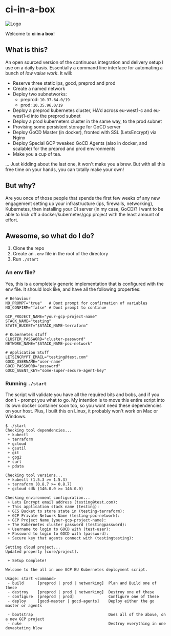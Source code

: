 # ci-in-a-box
![Logo](images/logo.png)

Welcome to __ci in a box__!

## What is this?
An open sourced version of the continuous integration and delivery setup I use on a daily basis.  Essentially a command line interface for automating a bunch of _low value work_.  It will:

  - Reserve three static ips, gocd, preprod and prod
  - Create a named network
  - Deploy two subnetworks:
    - preprod: `10.37.64.0/19`
    - prod: `10.35.96.0/19`
  - Deploy a preprod kubernetes cluster, HA'd across eu-west1-c and eu-west1-d into the preprod subnet
  - Deploy a prod kuberneters cluster in the same way, to the prod subnet
  - Provising some persistent storage for GoCD server
  - Deploy GoCD Master (in docker), fronted with SSL (LetsEncrypt) via Nginx
  - Deploy Special GCP tweaked GoCD Agents (also in docker, and scalable) for the preprod and prod environments
  - Make you a cup of tea.

... Just kidding about the last one, it won't make you a brew.  But with all this free time on your hands, you can totally make your own!

## But why?
Are you once of those people that spends the first few weeks of any new engagement setting up your infrastructure (ips, firewalls, networking), Kubernetes, then installing your CI server (in my case, GoCD)?  I want to be able to kick off a docker/kubernetes/gcp project with the least amount of effort.

## Awesome, so what do I do?

  1. Clone the repo
  2. Create an `.env` file in the root of the directory
  3. Run `./start`

### An env file?
Yes, this is a completely generic implementation that is configured with the env file.  It should look like, and have all the following properties:

```
# Behaviour
NO_PROMPT="true"   # Dont prompt for confirmation of variables
NO_CONFIRM="false" # Dont prompt to continue

GCP_PROJECT_NAME="your-gcp-project-name"
STACK_NAME="testing"
STATE_BUCKET="$STACK_NAME-terraform"

# Kubernetes stuff
CLUSTER_PASSWORD="cluster-password"
NETWORK_NAME="$STACK_NAME-poc-network"

# Application Stuff
LETSENCRYPT_EMAIL="testing@test.com"
GOCD_USERNAME="user-name"
GOCD_PASSWORD="password"
GOCD_AGENT_KEY="some-super-secure-agent-key"

```

### Running `./start`
The script will validate you have all the required bits and bobs, and if you don't - prompt you what to go.  My intention is to move this entire script into its own docker container soon too, so you wont need these dependencies on your host.  Plus, I built this on Linux, it probably won't work on Mac or Windows.

```
$ ./start 
Checking tool dependencies...
 + kubectl
 + terraform
 + gcloud
 + gsutil
 + git
 + gpg2
 + curl
 + pdata

Checking tool versions...
 + kubectl (1.5.3 >= 1.5.3)
 + terraform (0.8.7 >= 0.8.7)
 + gcloud sdk (146.0.0 >= 146.0.0)

Checking environment configuration...
 + Lets Encrypt email address (testing@test.com): 
 + This application stack name (testing): 
 + GCS Bucket to store state in (testing-terraform): 
 + GCP Private Network Name (testing-poc-network): 
 + GCP Project Name (your-gcp-project-name): 
 + The Kubernetes cluster password (testingpassword): 
 + Username to login to GOCD with (test-user): 
 + Password to login to GOCD with (password): 
 + Secure key that agents connect with (testingtesting): 

Setting cloud project...
Updated property [core/project].

 + Setup Complete!

Welcome to the all in one GCP EU Kubernetes deployment script.

Usage: start <command>
 - build      [preprod | prod | networking]  Plan and Build one of these
 - destroy    [preprod | prod | networking]  Destroy one of these
 - configure  [preprod | prod]               Configure one of these
 - deploy     [gocd-master | gocd-agents]    Deploy either the go master or agents

 - bootstrap                                 Does all of the above, on a new GCP project
 - nuke                                      Destroy everything in one devastating blow
```
